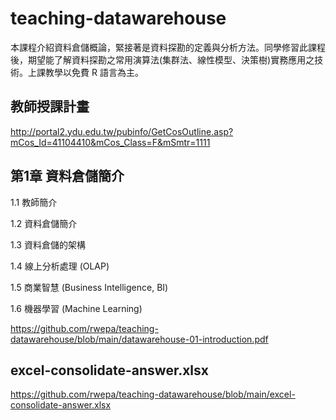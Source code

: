 # teaching-datawarehouse
本課程介紹資料倉儲概論，緊接著是資料探勘的定義與分析方法。同學修習此課程後，期望能了解資料探勘之常用演算法(集群法、線性模型、決策樹)實務應用之技術。上課教學以免費 R 語言為主。

## 教師授課計畫
http://portal2.ydu.edu.tw/pubinfo/GetCosOutline.asp?mCos_Id=41104410&mCos_Class=F&mSmtr=1111

## 第1章 資料倉儲簡介

1.1 教師簡介

1.2 資料倉儲簡介

1.3 資料倉儲的架構

1.4 線上分析處理 (OLAP)

1.5 商業智慧 (Business Intelligence,  BI)

1.6 機器學習 (Machine Learning)

https://github.com/rwepa/teaching-datawarehouse/blob/main/datawarehouse-01-introduction.pdf

## excel-consolidate-answer.xlsx
https://github.com/rwepa/teaching-datawarehouse/blob/main/excel-consolidate-answer.xlsx
